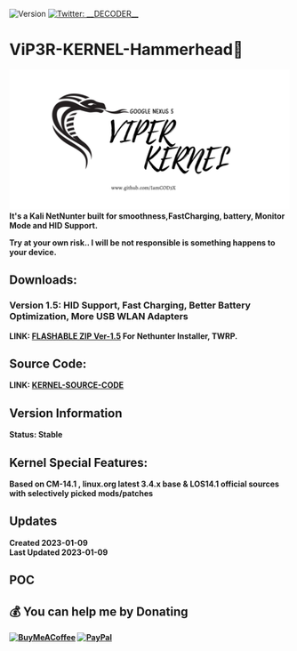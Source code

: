![Version](https://img.shields.io/badge/version-1.5-blue.svg?cacheSeconds=2592000)
[![Twitter: \_\_DECODER\_\_](https://img.shields.io/twitter/follow/\_\_DECODER\_\_.svg?style=social)](https://twitter.com/\_\_DECODER\_\_)

# ViP3R-KERNEL-Hammerhead👋

![alt text](https://github.com/IamCOD3X/ViP3R-KERNEL-Hammerhead/blob/main/VIPER_Hammerhead.png?raw=true)
  <b> It's a Kali NetNunter built for smoothness,FastCharging, battery, Monitor Mode and HID Support.
  
  Try at your own risk.. I will be not responsible is something happens to your device.
  
## Downloads:
  ### Version 1.5: HID Support, Fast Charging, Better Battery Optimization, More USB WLAN Adapters
  
  <b> LINK: [FLASHABLE ZIP Ver-1.5](https://mega.nz/file/q64CQCIA#EQPOey7s1l2xoHj0z_j5Y_Cmj5RU5yMICHDVzc1esOM) For Nethunter Installer, TWRP. <br>
  
## Source Code:
  LINK: [KERNEL-SOURCE-CODE](
  https://github.com/CrazyGamerGR/CrazySuperKernel-CM14.1-hammerhead.git)
  
## Version Information
  Status: Stable

## Kernel Special Features: 
  Based on CM-14.1 , linux.org latest 3.4.x base & LOS14.1 official sources with selectively picked mods/patches

## Updates
  Created 2023-01-09 <br>
  Last Updated 2023-01-09

## POC
 

## 💰 You can help me by Donating
  [![BuyMeACoffee](https://img.shields.io/badge/Buy%20Me%20a%20Coffee-ffdd00?style=for-the-badge&logo=buy-me-a-coffee&logoColor=black)](https://buymeacoffee.com/iamcoder) [![PayPal](https://img.shields.io/badge/PayPal-00457C?style=for-the-badge&logo=paypal&logoColor=white)](https://paypal.me/IamCODER)
